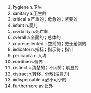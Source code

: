 1. hygiene n.卫生
2. sanitary a.卫生的
3. critical a.严重的；危急的；紧要的
4. infant n.婴儿
5. mortality n.死亡率
6. overall a.全面的；总体的
7. unprecedented a.空前的；史无前例的
8. indicator n.指标；指示符；指针
9. per capita n.人均
10. nutrition n.营养
11. distinct a.清楚的；不同的；明显的
12. distract v.转移，分散(注意力)
13. indispensable a.必不可少的
14. Furthermore av.此外

